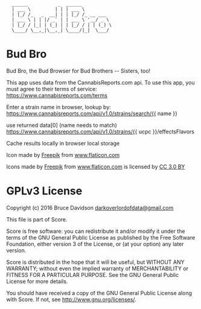 
                                                                              
      ______           _  ______                                 
      | ___ \         | | | ___ \                                
      | |_/ /_   _  __| | | |_/ /_ __ ___ 
      | ___ \ | | |/ _` | | ___ \ '__/ _ \
      | |_/ / |_| | (_| | | |_/ / | | (_) \   
      \____/ \__,_|\__,_| \____/|_|  \___/   
                                                                              
                                                                              




# Bud Bro

Bud Bro, the Bud Browser for Bud Brothers -- Sisters, too!


This app uses data from the CannabisReports.com api. To use this app, you must agree to their terms of service:
https://www.cannabisreports.com/terms

Enter a strain name in browser, lookup by:
      https://www.cannabisreports.com/api/v1.0/strains/search/{{ name }}

use returned data[0] (name needs to match)
      https://www.cannabisreports.com/api/v1.0/strains/{{ ucpc }}/effectsFlavors

Cache results locally in browser local storage


 Icon made by [Freepik](www.freeoick.com) from www.flaticon.com
<div>Icons made by <a href="http://www.flaticon.com/authors/freepik" title="Freepik">Freepik</a> from <a href="http://www.flaticon.com" title="Flaticon">www.flaticon.com</a> is licensed by <a href="http://creativecommons.org/licenses/by/3.0/" title="Creative Commons BY 3.0" target="_blank">CC 3.0 BY</a></div>

# GPLv3 License
Copyright (c) 2016 Bruce Davidson <darkoverlordofdata@gmail.com>

This file is part of Score.

Score is free software: you can redistribute it and/or modify
it under the terms of the GNU General Public License as published by
the Free Software Foundation, either version 3 of the License, or
(at your option) any later version.

Score is distributed in the hope that it will be useful,
but WITHOUT ANY WARRANTY; without even the implied warranty of
MERCHANTABILITY or FITNESS FOR A PARTICULAR PURPOSE.  See the
GNU General Public License for more details.

You should have received a copy of the GNU General Public License
along with Score.  If not, see <http://www.gnu.org/licenses/>.
